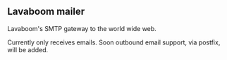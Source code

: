 ## Lavaboom mailer

Lavaboom's SMTP gateway to the world wide web.

Currently only receives emails. Soon outbound email support, via postfix, will be added.